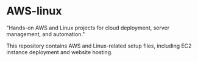 # AWS-linux
"Hands-on AWS and Linux projects for cloud deployment, server management, and automation."

This repository contains AWS and Linux-related setup files, including EC2 instance deployment and website hosting.
